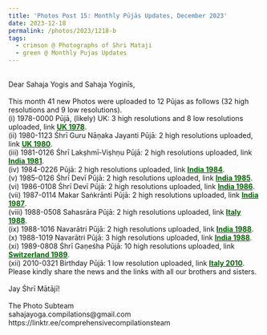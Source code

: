```yaml
---
title: 'Photos Post 15: Monthly Pūjās Updates, December 2023'
date: 2023-12-18
permalink: /photos/2023/1218-b
tags:
  - crimson @ Photographs of Shri Mataji
  - green @ Monthly Pujas Updates
---
```


<p>
<br>
Dear Sahaja Yogis and Sahaja Yoginīs,<br>
<br>
This month 41 new Photos were uploaded to 12 Pūjas as follows (32 high resolutions and 9 low resolutions).<br>
(i) 1978-0000 Pūjā, (likely) UK: 3 high resolutions and 8 low resolutions uploaded, link <a href="https://eternalmoments.smugmug.com/Countries/UK/1978"> <font color="DarkGreen"><b>UK 1978</b></font></a>.<br>
(ii) 1980-1123 Śhrī Guru Nāṇaka Jayanti Pūjā: 2 high resolutions uploaded, link <a href="https://eternalmoments.smugmug.com/Countries/UK/1980"> <font color="DarkGreen"><b>UK 1980</b></font></a>.<br>
(iii) 1981-0126 Śhrī Lakṣhmī-Viṣhṇu Pūjā: 2 high resolutions uploaded, link <a href="https://eternalmoments.smugmug.com/Countries/India/1981"> <font color="DarkGreen"><b>India 1981</b></font></a>.<br>
(iv) 1984-0226 Pūjā: 2 high resolutions uploaded, link <a href="https://eternalmoments.smugmug.com/Countries/India/1984"> <font color="DarkGreen"><b>India 1984</b></font></a>.<br>
(v) 1985-0126 Śhrī Devī Pūjā: 2 high resolutions uploaded, link <a href="https://eternalmoments.smugmug.com/Countries/India/1985"> <font color="DarkGreen"><b>India 1985</b></font></a>.<br>
(vi) 1986-0108 Śhrī Devī Pūjā: 2 high resolutions uploaded, link <a href="https://eternalmoments.smugmug.com/Countries/India/1986"> <font color="DarkGreen"><b>India 1986</b></font></a>.<br>
(vii) 1987-0114 Makar Saṅkrānti Pūjā: 2 high resolutions uploaded, link <a href="https://eternalmoments.smugmug.com/Countries/India/1987"> <font color="DarkGreen"><b>India 1987</b></font></a>.<br>
(viii) 1988-0508 Sahasrāra Pūjā: 2 high resolutions uploaded, link <a href="https://eternalmoments.smugmug.com/Countries/Italy/1988"> <font color="DarkGreen"><b>Italy 1988</b></font></a>.<br>
(ix) 1988-1016 Navarātri Pūjā: 2 high resolutions uploaded, link <a href="https://eternalmoments.smugmug.com/Countries/India/1988"> <font color="DarkGreen"><b>India 1988</b></font></a>.<br>
(x) 1988-1019 Navarātri Pūjā: 3 high resolutions uploaded, link <a href="https://eternalmoments.smugmug.com/Countries/India/1988"> <font color="DarkGreen"><b>India 1988</b></font></a>.<br>
(xi) 1989-0808 Śhrī Gaṇeśha Pūjā: 10 high resolutions uploaded, link <a href="https://eternalmoments.smugmug.com/Countries/Switzerland/1988"> <font color="DarkGreen"><b>Switzerland 1989</b></font></a>.<br>
(xii) 2010-0321 Birthday Pūjā: 1 low resolution uploaded, link <a href="https://eternalmoments.smugmug.com/Countries/Italy/2010"> <font color="DarkGreen"><b>Italy 2010</b></font></a>.<br>
Please kindly share the news and the links with all our brothers and sisters.<br>
<br>
Jay Śhrī Mātājī!<br>
<br>
The Photo Subteam<br>
sahajayoga.compilations@gmail.com<br>
https://linktr.ee/comprehensivecompilationsteam<br>
</p>